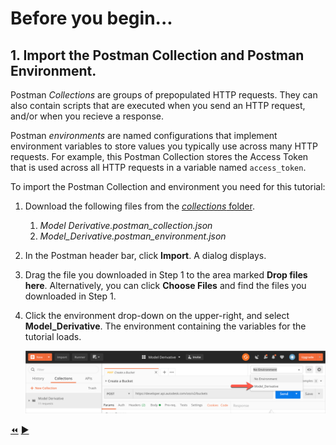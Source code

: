 # Before you begin...

## 1. Import the Postman Collection and Postman Environment.

Postman *Collections* are groups of prepopulated HTTP requests. They can also contain scripts that are executed when you send an HTTP request, and/or when you recieve a response.

Postman *environments* are named configurations that implement environment variables to store values you typically use across many HTTP requests. For example, this Postman Collection stores the Access Token that is used across all HTTP requests in a variable named `access_token`. 

To import the Postman Collection and environment you need for this tutorial:

1. Download the following files from the [*collections* folder](../collections).

    1. *Model Derivative.postman_collection.json*
    2. *Model_Derivative.postman_environment.json*


2. In the Postman header bar, click **Import**. A dialog displays.

3. Drag the file you downloaded in Step 1 to the area marked **Drop files here**. Alternatively, you can click **Choose Files** and find the files you downloaded in Step 1.

3. Click the environment drop-down on the upper-right, and select **Model_Derivative**. The environment containing the variables for the tutorial loads.

   ![Postman Environment drop-down](../images/postman_environment_dropdown.png "Postman Environment drop-down")


[:rewind:](../readme.md "readme.md")  [:arrow_forward:](task-1.md "Next task")
